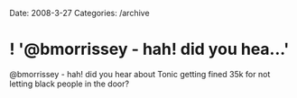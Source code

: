 Date: 2008-3-27
Categories: /archive

# ! '@bmorrissey - hah! did you hea...'

@bmorrissey - hah! did you hear about Tonic getting fined 35k for not letting black people in the door?
